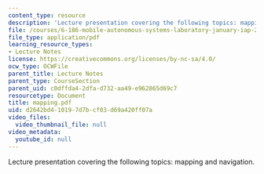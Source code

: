 ```yaml
---
content_type: resource
description: 'Lecture presentation covering the following topics: mapping and navigation.'
file: /courses/6-186-mobile-autonomous-systems-laboratory-january-iap-2005/d2642bd410197d7bcf03d69a420ff07a_mapping.pdf
file_type: application/pdf
learning_resource_types:
- Lecture Notes
license: https://creativecommons.org/licenses/by-nc-sa/4.0/
ocw_type: OCWFile
parent_title: Lecture Notes
parent_type: CourseSection
parent_uid: c0dffda4-2dfa-d732-aa49-e962865d69c7
resourcetype: Document
title: mapping.pdf
uid: d2642bd4-1019-7d7b-cf03-d69a420ff07a
video_files:
  video_thumbnail_file: null
video_metadata:
  youtube_id: null
---
```

Lecture presentation covering the following topics: mapping and navigation.